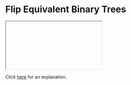 # Flip Equivalent Binary Trees 

<iframe></iframe>

Click [here](Explanation.md) for an explanation.

